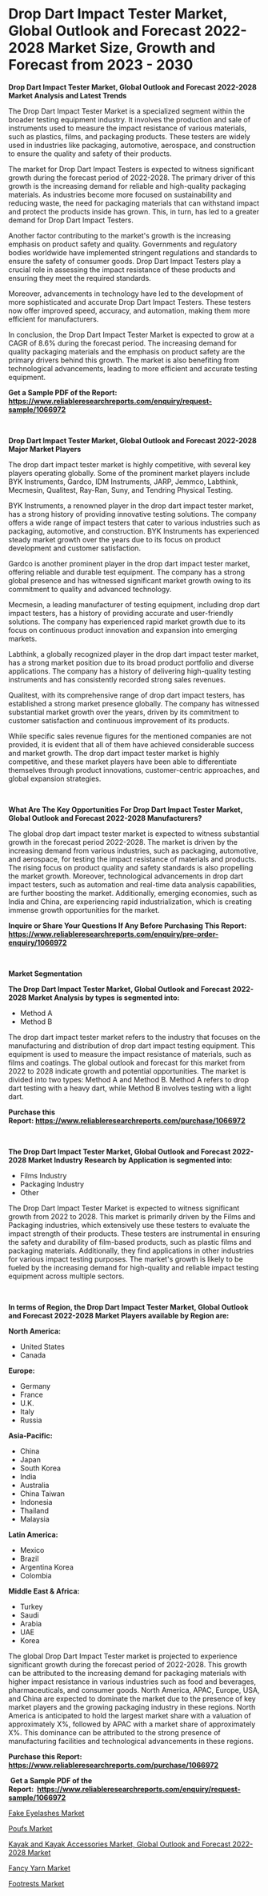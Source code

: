 <p><h1>Drop Dart Impact Tester Market, Global Outlook and Forecast 2022-2028 Market Size, Growth and Forecast from 2023 - 2030</h1></p><p><strong>Drop Dart Impact Tester Market, Global Outlook and Forecast 2022-2028 Market Analysis and Latest Trends</strong></p>
<p><p>The Drop Dart Impact Tester Market is a specialized segment within the broader testing equipment industry. It involves the production and sale of instruments used to measure the impact resistance of various materials, such as plastics, films, and packaging products. These testers are widely used in industries like packaging, automotive, aerospace, and construction to ensure the quality and safety of their products.</p><p>The market for Drop Dart Impact Testers is expected to witness significant growth during the forecast period of 2022-2028. The primary driver of this growth is the increasing demand for reliable and high-quality packaging materials. As industries become more focused on sustainability and reducing waste, the need for packaging materials that can withstand impact and protect the products inside has grown. This, in turn, has led to a greater demand for Drop Dart Impact Testers.</p><p>Another factor contributing to the market's growth is the increasing emphasis on product safety and quality. Governments and regulatory bodies worldwide have implemented stringent regulations and standards to ensure the safety of consumer goods. Drop Dart Impact Testers play a crucial role in assessing the impact resistance of these products and ensuring they meet the required standards.</p><p>Moreover, advancements in technology have led to the development of more sophisticated and accurate Drop Dart Impact Testers. These testers now offer improved speed, accuracy, and automation, making them more efficient for manufacturers.</p><p>In conclusion, the Drop Dart Impact Tester Market is expected to grow at a CAGR of 8.6% during the forecast period. The increasing demand for quality packaging materials and the emphasis on product safety are the primary drivers behind this growth. The market is also benefiting from technological advancements, leading to more efficient and accurate testing equipment.</p></p>
<p><strong>Get a Sample PDF of the Report:&nbsp; <a href="https://www.reliableresearchreports.com/enquiry/request-sample/1066972">https://www.reliableresearchreports.com/enquiry/request-sample/1066972</a></strong></p>
<p>&nbsp;</p>
<p><strong>Drop Dart Impact Tester Market, Global Outlook and Forecast 2022-2028 Major Market Players</strong></p>
<p><p>The drop dart impact tester market is highly competitive, with several key players operating globally. Some of the prominent market players include BYK Instruments, Gardco, IDM Instruments, JARP, Jemmco, Labthink, Mecmesin, Qualitest, Ray-Ran, Suny, and Tendring Physical Testing.</p><p>BYK Instruments, a renowned player in the drop dart impact tester market, has a strong history of providing innovative testing solutions. The company offers a wide range of impact testers that cater to various industries such as packaging, automotive, and construction. BYK Instruments has experienced steady market growth over the years due to its focus on product development and customer satisfaction.</p><p>Gardco is another prominent player in the drop dart impact tester market, offering reliable and durable test equipment. The company has a strong global presence and has witnessed significant market growth owing to its commitment to quality and advanced technology.</p><p>Mecmesin, a leading manufacturer of testing equipment, including drop dart impact testers, has a history of providing accurate and user-friendly solutions. The company has experienced rapid market growth due to its focus on continuous product innovation and expansion into emerging markets.</p><p>Labthink, a globally recognized player in the drop dart impact tester market, has a strong market position due to its broad product portfolio and diverse applications. The company has a history of delivering high-quality testing instruments and has consistently recorded strong sales revenues.</p><p>Qualitest, with its comprehensive range of drop dart impact testers, has established a strong market presence globally. The company has witnessed substantial market growth over the years, driven by its commitment to customer satisfaction and continuous improvement of its products.</p><p>While specific sales revenue figures for the mentioned companies are not provided, it is evident that all of them have achieved considerable success and market growth. The drop dart impact tester market is highly competitive, and these market players have been able to differentiate themselves through product innovations, customer-centric approaches, and global expansion strategies.</p></p>
<p>&nbsp;</p>
<p><strong>What Are The Key Opportunities For Drop Dart Impact Tester Market, Global Outlook and Forecast 2022-2028 Manufacturers?</strong></p>
<p><p>The global drop dart impact tester market is expected to witness substantial growth in the forecast period 2022-2028. The market is driven by the increasing demand from various industries, such as packaging, automotive, and aerospace, for testing the impact resistance of materials and products. The rising focus on product quality and safety standards is also propelling the market growth. Moreover, technological advancements in drop dart impact testers, such as automation and real-time data analysis capabilities, are further boosting the market. Additionally, emerging economies, such as India and China, are experiencing rapid industrialization, which is creating immense growth opportunities for the market.</p></p>
<p><strong>Inquire or Share Your Questions If Any Before Purchasing This Report: <a href="https://www.reliableresearchreports.com/enquiry/pre-order-enquiry/1066972">https://www.reliableresearchreports.com/enquiry/pre-order-enquiry/1066972</a></strong></p>
<p>&nbsp;</p>
<p><strong>Market Segmentation</strong></p>
<p><strong>The Drop Dart Impact Tester Market, Global Outlook and Forecast 2022-2028 Market Analysis by types is segmented into:</strong></p>
<p><ul><li>Method A</li><li>Method B</li></ul></p>
<p><p>The drop dart impact tester market refers to the industry that focuses on the manufacturing and distribution of drop dart impact testing equipment. This equipment is used to measure the impact resistance of materials, such as films and coatings. The global outlook and forecast for this market from 2022 to 2028 indicate growth and potential opportunities. The market is divided into two types: Method A and Method B. Method A refers to drop dart testing with a heavy dart, while Method B involves testing with a light dart.</p></p>
<p><strong>Purchase this Report:&nbsp;<a href="https://www.reliableresearchreports.com/purchase/1066972">https://www.reliableresearchreports.com/purchase/1066972</a></strong></p>
<p>&nbsp;</p>
<p><strong>The Drop Dart Impact Tester Market, Global Outlook and Forecast 2022-2028 Market Industry Research by Application is segmented into:</strong></p>
<p><ul><li>Films Industry</li><li>Packaging Industry</li><li>Other</li></ul></p>
<p><p>The Drop Dart Impact Tester Market is expected to witness significant growth from 2022 to 2028. This market is primarily driven by the Films and Packaging industries, which extensively use these testers to evaluate the impact strength of their products. These testers are instrumental in ensuring the safety and durability of film-based products, such as plastic films and packaging materials. Additionally, they find applications in other industries for various impact testing purposes. The market's growth is likely to be fueled by the increasing demand for high-quality and reliable impact testing equipment across multiple sectors.</p></p>
<p>&nbsp;</p>
<p><strong>In terms of Region, the Drop Dart Impact Tester Market, Global Outlook and Forecast 2022-2028 Market Players available by Region are:</strong></p>
<p>
    <p> <strong> North America: </strong>
        <ul>
            <li>United States</li>
            <li>Canada</li>
        </ul>
        </p> 
    <p> <strong> Europe: </strong>
        <ul>
            <li>Germany</li>
            <li>France</li>
            <li>U.K.</li>
            <li>Italy</li>
            <li>Russia</li>
        </ul>
        </p> 
    <p> <strong> Asia-Pacific: </strong>
        <ul>
            <li>China</li>
            <li>Japan</li>
            <li>South Korea</li>
            <li>India</li>
            <li>Australia</li>
            <li>China Taiwan</li>
            <li>Indonesia</li>
            <li>Thailand</li>
            <li>Malaysia</li>
        </ul>
        </p> 
    <p> <strong> Latin America: </strong>
        <ul>
            <li>Mexico</li>
            <li>Brazil</li>
            <li>Argentina Korea</li>
            <li>Colombia</li>
        </ul>
        </p> 
    <p> <strong> Middle East & Africa: </strong>
        <ul>
            <li>Turkey</li>
            <li>Saudi</li>
            <li>Arabia</li>
            <li>UAE</li>
            <li>Korea</li>
        </ul>
    </p>
    </p>
<p><p>The global Drop Dart Impact Tester market is projected to experience significant growth during the forecast period of 2022-2028. This growth can be attributed to the increasing demand for packaging materials with higher impact resistance in various industries such as food and beverages, pharmaceuticals, and consumer goods. North America, APAC, Europe, USA, and China are expected to dominate the market due to the presence of key market players and the growing packaging industry in these regions. North America is anticipated to hold the largest market share with a valuation of approximately X%, followed by APAC with a market share of approximately X%. This dominance can be attributed to the strong presence of manufacturing facilities and technological advancements in these regions.</p></p>
<p><strong>Purchase this Report: <a href="https://www.reliableresearchreports.com/purchase/1066972">https://www.reliableresearchreports.com/purchase/1066972</a></strong></p>
<p>&nbsp;<strong>Get a Sample PDF of the Report:&nbsp;&nbsp;<a href="https://www.reliableresearchreports.com/enquiry/request-sample/1066972">https://www.reliableresearchreports.com/enquiry/request-sample/1066972</a></strong></p>
<p><strong></strong></p>
<p><p><a href="https://medium.com/@chiragreportprime/fake-eyelashes-market-size-growth-forecast-2023-2030-77797b9cdadb">Fake Eyelashes Market</a></p><p><a href="https://www.linkedin.com/pulse/decoding-poufs-market-deep-dive-latest-trends-segmentation-yqube/">Poufs Market</a></p><p><a href="https://github.com/WillieWoodard/Market-Research-Report-List-1/blob/main/kayak-and-kayak-accessories-market-global-outlook-and-forecast-2022-2028-market.md">Kayak and Kayak Accessories Market, Global Outlook and Forecast 2022-2028 Market</a></p><p><a href="https://medium.com/@sainreportprime/fancy-yarn-market-size-growth-forecast-2023-2030-c6857c159633">Fancy Yarn Market</a></p><p><a href="https://www.linkedin.com/pulse/footrests-market-size-share-global-analysis-report-2023--apu9e/">Footrests Market</a></p></p>